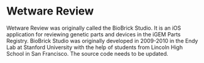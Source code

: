 Wetware Review
================

Wetware Review was originally called the BioBrick Studio.  It is an iOS application for reviewing genetic parts and devices in the iGEM Parts Registry.  BioBrick Studio was originally developed in 2009-2010 in the Endy Lab at Stanford University with the help of students from Lincoln High School in San Francisco.  The source code needs to be updated. 
